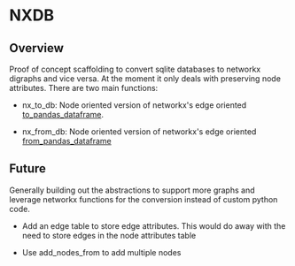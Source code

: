 # NXDB

## Overview

Proof of concept scaffolding to convert sqlite databases to networkx digraphs and vice versa. At the moment it only deals with preserving node attributes. There are two main functions: 

* nx_to_db: Node oriented version of networkx's edge oriented [to_pandas_dataframe](https://networkx.github.io/documentation/networkx-1.10/reference/generated/networkx.convert_matrix.to_pandas_dataframe.html).

* nx_from_db: Node oriented version of networkx's edge oriented [from_pandas_dataframe](https://networkx.github.io/documentation/networkx-1.10/reference/generated/networkx.convert_matrix.from_pandas_dataframe.html)

## Future

Generally building out the abstractions to support more graphs and leverage networkx functions for the conversion instead of custom python code.

* Add an edge table to store edge attributes. This would do away with the need to store edges in the node attributes table

* Use add_nodes_from to add multiple nodes
